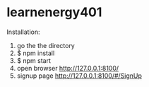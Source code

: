 # learnenergy401

Installation:

1. go the the directory
2. $ npm install
3. $ npm start
4. open browser http://127.0.0.1:8100/
5. signup page http://127.0.0.1:8100/#/SignUp
